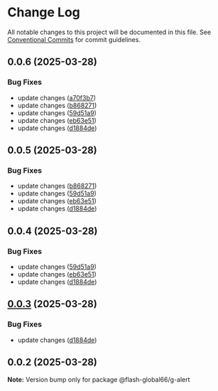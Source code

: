 # Change Log

All notable changes to this project will be documented in this file.
See [Conventional Commits](https://conventionalcommits.org) for commit guidelines.

## 0.0.6 (2025-03-28)


### Bug Fixes

* update changes ([a70f3b7](https://github.com/Flash-Global66/global-design-system/commit/a70f3b720f1603727521d2cd05a957085e6d3424))
* update changes ([b868271](https://github.com/Flash-Global66/global-design-system/commit/b868271bfbf899d5a4501aae019146b695256ea3))
* update changes ([59d51a9](https://github.com/Flash-Global66/global-design-system/commit/59d51a97f13999ebca0996fe0b1776c0aa88caef))
* update changes ([eb63e51](https://github.com/Flash-Global66/global-design-system/commit/eb63e510bc9173913aa89dc29827ecf95a441ab8))
* update changes ([d1884de](https://github.com/Flash-Global66/global-design-system/commit/d1884de11e4e9522c2d6912d932122a75aabf9e7))





## 0.0.5 (2025-03-28)


### Bug Fixes

* update changes ([b868271](https://github.com/Flash-Global66/global-design-system/commit/b868271bfbf899d5a4501aae019146b695256ea3))
* update changes ([59d51a9](https://github.com/Flash-Global66/global-design-system/commit/59d51a97f13999ebca0996fe0b1776c0aa88caef))
* update changes ([eb63e51](https://github.com/Flash-Global66/global-design-system/commit/eb63e510bc9173913aa89dc29827ecf95a441ab8))
* update changes ([d1884de](https://github.com/Flash-Global66/global-design-system/commit/d1884de11e4e9522c2d6912d932122a75aabf9e7))





## 0.0.4 (2025-03-28)


### Bug Fixes

* update changes ([59d51a9](https://github.com/Flash-Global66/global-design-system/commit/59d51a97f13999ebca0996fe0b1776c0aa88caef))
* update changes ([eb63e51](https://github.com/Flash-Global66/global-design-system/commit/eb63e510bc9173913aa89dc29827ecf95a441ab8))
* update changes ([d1884de](https://github.com/Flash-Global66/global-design-system/commit/d1884de11e4e9522c2d6912d932122a75aabf9e7))





## [0.0.3](https://github.com/Flash-Global66/global-design-system/compare/@flash-global66/g-alert@0.0.2...@flash-global66/g-alert@0.0.3) (2025-03-28)


### Bug Fixes

* update changes ([d1884de](https://github.com/Flash-Global66/global-design-system/commit/d1884de11e4e9522c2d6912d932122a75aabf9e7))





## 0.0.2 (2025-03-28)

**Note:** Version bump only for package @flash-global66/g-alert
